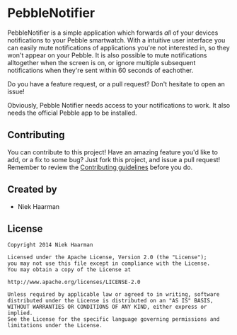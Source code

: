 # PebbleNotifier

PebbleNotifier is a simple application which forwards *all* of your devices notifications to your Pebble smartwatch.
With a intuitive user interface you can easily mute notifications of applications you're not interested in, so they won't appear on your Pebble.
It is also possible to mute notifications alltogether when the screen is on, or ignore multiple subsequent notifications when they're sent within 60 seconds of eachother.

Do you have a feature request, or a pull request? Don't hesitate to open an issue!

Obviously, Pebble Notifier needs access to your notifications to work. It also needs the official Pebble app to be installed.

## Contributing

You can contribute to this project! Have an amazing feature you'd like to add, or a fix to some bug? Just fork this project, and issue a pull request!
Remember to review the [Contributing guidelines](https://raw.githubusercontent.com/nhaarman/PebbleNotifier/master/CONTRIBUTING.md) before you do.

## Created by

 - Niek Haarman

## License

    Copyright 2014 Niek Haarman

    Licensed under the Apache License, Version 2.0 (the "License");
    you may not use this file except in compliance with the License.
    You may obtain a copy of the License at

    http://www.apache.org/licenses/LICENSE-2.0

    Unless required by applicable law or agreed to in writing, software
    distributed under the License is distributed on an "AS IS" BASIS,
    WITHOUT WARRANTIES OR CONDITIONS OF ANY KIND, either express or implied.
    See the License for the specific language governing permissions and
    limitations under the License.
